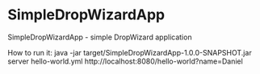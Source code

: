 SimpleDropWizardApp
===================

SimpleDropWizardApp - simple DropWizard application 

How to run it:
java -jar target/SimpleDropWizardApp-1.0.0-SNAPSHOT.jar  server hello-world.yml
http://localhost:8080/hello-world?name=Daniel